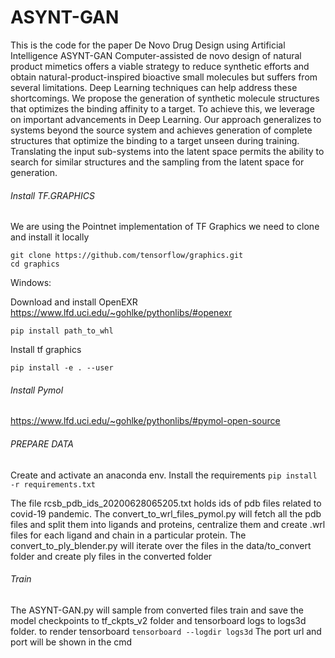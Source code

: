 # ASYNT-GAN
This is the code for the paper De Novo Drug Design using Artificial Intelligence ASYNT-GAN
Computer-assisted de novo design of natural product mimetics offers a viable strategy to reduce synthetic efforts and obtain natural-product-inspired bioactive small molecules but suffers from several limitations. Deep Learning techniques can help address these shortcomings. We propose the generation of synthetic molecule structures that optimizes the binding affinity to a target. To achieve this, we leverage on important advancements in Deep Learning. Our approach generalizes to systems beyond the source system and achieves generation of complete structures that optimize the binding to a target unseen during training. Translating the input sub-systems into the latent space permits the ability to search for similar structures and the sampling from the latent space for generation.


###### Install TF.GRAPHICS
We are using the Pointnet implementation of TF Graphics we need to clone and install it locally 
```
git clone https://github.com/tensorflow/graphics.git
cd graphics
```
Windows:

Download  and install OpenEXR
https://www.lfd.uci.edu/~gohlke/pythonlibs/#openexr  

`pip install path_to_whl`

Install tf graphics

`pip install -e . --user`

###### Install Pymol

https://www.lfd.uci.edu/~gohlke/pythonlibs/#pymol-open-source

###### PREPARE DATA
Create and activate an anaconda env.
Install the requirements 
`pip install -r requirements.txt`

The file rcsb_pdb_ids_20200628065205.txt holds ids of pdb files related to covid-19 pandemic.
The convert_to_wrl_files_pymol.py will fetch all the pdb files and split them into ligands and proteins, centralize them and create .wrl files for each ligand and chain in a particular protein.
The convert_to_ply_blender.py will iterate over the files in the data/to_convert folder and create ply files in the converted folder

###### Train
The ASYNT-GAN.py  will sample from converted files train and save the model checkpoints to tf_ckpts_v2 folder and tensorboard logs to logs3d folder.
to render tensorboard 
`tensorboard --logdir logs3d`
The port url and port will be shown in the cmd